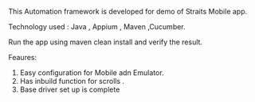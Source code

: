 This Automation framework is developed for demo of Straits Mobile app.

Technology used : Java , Appium , Maven ,Cucumber.

Run the app using maven clean install and verify the result.

Feaures:
1) Easy configuration for Mobile adn Emulator.
2) Has inbuild function for scrolls .
3) Base driver set up is complete
